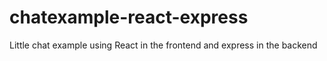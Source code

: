 # chatexample-react-express
Little chat example using React in the frontend and express in the backend 
